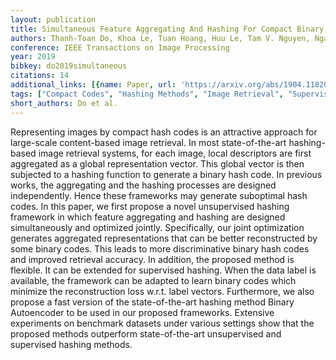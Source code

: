 ```yaml
---
layout: publication
title: Simultaneous Feature Aggregating And Hashing For Compact Binary Code Learning
authors: Thanh-Toan Do, Khoa Le, Tuan Hoang, Huu Le, Tam V. Nguyen, Ngai-Man Cheung
conference: IEEE Transactions on Image Processing
year: 2019
bibkey: do2019simultaneous
citations: 14
additional_links: [{name: Paper, url: 'https://arxiv.org/abs/1904.11820'}]
tags: ["Compact Codes", "Hashing Methods", "Image Retrieval", "Supervised", "Unsupervised"]
short_authors: Do et al.
---
```

Representing images by compact hash codes is an attractive approach for
large-scale content-based image retrieval. In most state-of-the-art
hashing-based image retrieval systems, for each image, local descriptors are
first aggregated as a global representation vector. This global vector is then
subjected to a hashing function to generate a binary hash code. In previous
works, the aggregating and the hashing processes are designed independently.
Hence these frameworks may generate suboptimal hash codes. In this paper, we
first propose a novel unsupervised hashing framework in which feature
aggregating and hashing are designed simultaneously and optimized jointly.
Specifically, our joint optimization generates aggregated representations that
can be better reconstructed by some binary codes. This leads to more
discriminative binary hash codes and improved retrieval accuracy. In addition,
the proposed method is flexible. It can be extended for supervised hashing.
When the data label is available, the framework can be adapted to learn binary
codes which minimize the reconstruction loss w.r.t. label vectors. Furthermore,
we also propose a fast version of the state-of-the-art hashing method Binary
Autoencoder to be used in our proposed frameworks. Extensive experiments on
benchmark datasets under various settings show that the proposed methods
outperform state-of-the-art unsupervised and supervised hashing methods.